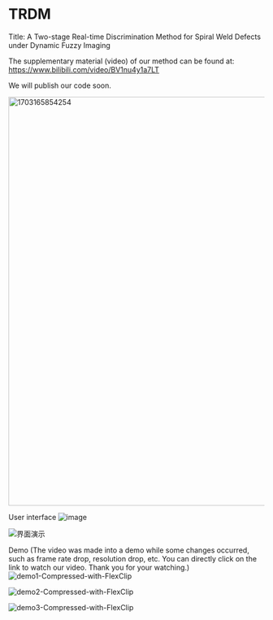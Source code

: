 # TRDM
Title: A Two-stage Real-time Discrimination Method for Spiral Weld Defects under Dynamic Fuzzy Imaging

The supplementary material (video) of our method can be found at: https://www.bilibili.com/video/BV1nu4y1a7LT

We will publish our code soon.

<img width="805" alt="1703165854254" src="https://github.com/cuiwq777/TRDM/assets/154526698/07cb827f-0af9-445e-bf4d-db0141451279">



User interface
![image](https://github.com/cuiwq777/TRDM/assets/154526698/aed7ccc5-d2e0-452e-9822-31a53f82c76c)


![界面演示](https://github.com/aoihd/RSM/assets/141041853/2a68be2a-7dd6-443e-9434-5cb9012c0901)


Demo (The video was made into a demo while some changes occurred, such as frame rate drop, resolution drop, etc. You can directly click on the link to watch our video. Thank you for your watching.)
![demo1-Compressed-with-FlexClip](https://github.com/aoihd/RSM/assets/141041853/b9176525-7fc3-43aa-8f5c-c8733d850fa3)

![demo2-Compressed-with-FlexClip](https://github.com/aoihd/RSM/assets/141041853/1ed1b713-a2e7-4f64-b164-4c98fe9d32c8)

![demo3-Compressed-with-FlexClip](https://github.com/aoihd/RSM/assets/141041853/ac4a4fb2-17a8-45e2-bb3b-855a38905898)

